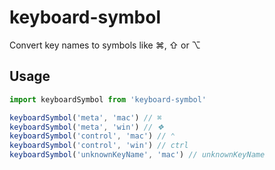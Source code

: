 # keyboard-symbol
Convert key names to symbols like ⌘, ⇧ or ⌥

## Usage
```js
import keyboardSymbol from 'keyboard-symbol'

keyboardSymbol('meta', 'mac') // ⌘
keyboardSymbol('meta', 'win') // ❖
keyboardSymbol('control', 'mac') // ⌃
keyboardSymbol('control', 'win') // ctrl
keyboardSymbol('unknownKeyName', 'mac') // unknownKeyName
```